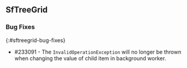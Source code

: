 ## SfTreeGrid

### Bug Fixes
{:#sftreegrid-bug-fixes}

* \#233091 - The `InvalidOperationException` will no longer be thrown when changing the value of child item in background worker.